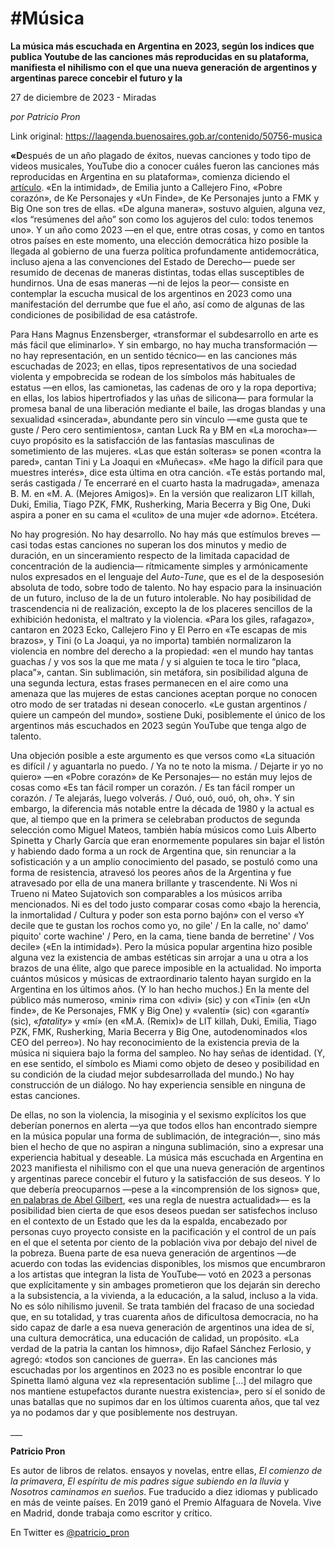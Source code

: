 # #Música

**La música más escuchada en Argentina en 2023, según los indices que publica Youtube de las canciones más reproducidas en su plataforma, manifiesta el nihilismo con el que una nueva generación de argentinos y argentinas parece concebir el futuro y la**

27 de diciembre de 2023 - Miradas

_por Patricio Pron_

Link original: https://laagenda.buenosaires.gob.ar/contenido/50756-musica



**«D**espués de un año plagado de éxitos, nuevas canciones y todo tipo de videos musicales, YouTube dio a conocer cuáles fueron las canciones más reproducidas en Argentina en su plataforma», comienza diciendo el [artículo](https://t.ly/q0c5b). «En la intimidad», de Emilia junto a Callejero Fino, «Pobre corazón», de Ke Personajes y «Un Finde», de Ke Personajes junto a FMK y Big One son tres de ellas. «De alguna manera», sostuvo alguien, alguna vez, «los “resúmenes del año” son como los agujeros del culo: todos tenemos uno». Y un año como 2023 —en el que, entre otras cosas, y como en tantos otros países en este momento, una elección democrática hizo posible la llegada al gobierno de una fuerza política profundamente antidemocrática, incluso ajena a las convenciones del Estado de Derecho— puede ser resumido de decenas de maneras distintas, todas ellas susceptibles de hundirnos. Una de esas maneras —ni de lejos la peor— consiste en contemplar la escucha musical de los argentinos en 2023 como una manifestación del derrumbe que fue el año, así como de algunas de las condiciones de posibilidad de esa catástrofe.




Para Hans Magnus Enzensberger, «transformar el subdesarrollo en arte es más fácil que eliminarlo». Y sin embargo, no hay mucha transformación —no hay representación, en un sentido técnico— en las canciones más escuchadas de 2023; en ellas, tipos representativos de una sociedad violenta y empobrecida se rodean de los símbolos más habituales de estatus —en ellos, las camionetas, las cadenas de oro y la ropa deportiva; en ellas, los labios hipertrofiados y las uñas de silicona— para formular la promesa banal de una liberación mediante el baile, las drogas blandas y una sexualidad «sincerada», abundante pero sin vínculo —«me gusta que te guste / Pero cero sentimientos», cantan Luck Ra y BM en «La morocha»— cuyo propósito es la satisfacción de las fantasías masculinas de sometimiento de las mujeres. «Las que están solteras» se ponen «contra la pared», cantan Tini y La Joaqui en «Muñecas». «Me hago la difícil para que muestres interés», dice esta última en otra canción. «Te estás portando mal, serás castigada / Te encerraré en el cuarto hasta la madrugada», amenaza B. M. en «M. A. (Mejores Amigos)». En la versión que realizaron LIT killah, Duki, Emilia, Tiago PZK, FMK, Rusherking, Maria Becerra y Big One, Duki aspira a poner en su cama el «culito» de una mujer «de adorno». Etcétera.




No hay progresión. No hay desarrollo. No hay más que estímulos breves —casi todas estas canciones no superan los dos minutos y medio de duración, en un sinceramiento respecto de la limitada capacidad de concentración de la audiencia— rítmicamente simples y armónicamente nulos expresados en el lenguaje del *Auto-Tune*, que es el de la desposesión absoluta de todo, sobre todo de talento. No hay espacio para la insinuación de un futuro, incluso de la de un futuro intolerable. No hay posibilidad de trascendencia ni de realización, excepto la de los placeres sencillos de la exhibición hedonista, el maltrato y la violencia. «Para los giles, rafagazo», cantaron en 2023 Ecko, Callejero Fino y El Perro en «Te escapas de mis brazos», y Tini (o La Joaqui, ya no importa) también normalizaron la violencia en nombre del derecho a la propiedad: «en el mundo hay tantas guachas / y vos sos la que me mata / y si alguien te toca le tiro “placa, placa”», cantan. Sin sublimación, sin metáfora, sin posibilidad alguna de una segunda lectura, estas frases permanecen en el aire como una amenaza que las mujeres de estas canciones aceptan porque no conocen otro modo de ser tratadas ni desean conocerlo. «Le gustan argentinos / quiere un campeón del mundo», sostiene Duki, posiblemente el único de los argentinos más escuchados en 2023 según YouTube que tenga algo de talento.




Una objeción posible a este argumento es que versos como «La situación es difícil / y aguantarla no puedo. / Ya no te noto la misma. / Dejarte ir yo no quiero» —en «Pobre corazón» de Ke Personajes— no están muy lejos de cosas como «Es tan fácil romper un corazón. / Es tan fácil romper un corazón. / Te alejarás, luego volverás. / Ouó, ouó, ouó, oh, oh». Y sin embargo, la diferencia más notable entre la década de 1980 y la actual es que, al tiempo que en la primera se celebraban productos de segunda selección como Miguel Mateos, también había músicos como Luis Alberto Spinetta y Charly García que eran enormemente populares sin bajar el listón y habiendo dado forma a un rock de Argentina que, sin renunciar a la sofisticación y a un amplio conocimiento del pasado, se postuló como una forma de resistencia, atravesó los peores años de la Argentina y fue atravesado por ella de una manera brillante y trascendente. Ni Wos ni Trueno ni Mateo Sujatovich son comparables a los músicos arriba mencionados. Ni es del todo justo comparar cosas como «bajo la herencia, la inmortalidad / Cultura y poder son esta porno bajón» con el verso «Y decile que te gustan los rochos como yo, no gile' / En la calle, no' damo' piquito' corte wachine' / Pero, en la cama, tiene banda de berretine' / Vos decile» («En la intimidad»). Pero la música popular argentina hizo posible alguna vez la existencia de ambas estéticas sin arrojar a una u otra a los brazos de una élite, algo que parece imposible en la actualidad. No importa cuántos músicos y músicas de extraordinario talento hayan surgido en la Argentina en los últimos años. (Y lo han hecho muchos.) En la mente del público más numeroso, «mini» rima con «divi» (sic) y con «Tini» (en «Un finde», de Ke Personajes, FMK y Big One) y «valentí» (sic) con «garantí» (sic), «*fatality*» y «mí» (en «M.A. (Remix)» de LIT killah, Duki, Emilia, Tiago PZK, FMK, Rusherking, Maria Becerra y Big One, autodenominados «los CEO del perreo»). No hay reconocimiento de la existencia previa de la música ni siquiera bajo la forma del sampleo. No hay señas de identidad. (Y, en ese sentido, el símbolo es Miami como objeto de deseo y posibilidad en su condición de la ciudad mejor subdesarrollada del mundo.) No hay construcción de un diálogo. No hay experiencia sensible en ninguna de estas canciones.




De ellas, no son la violencia, la misoginia y el sexismo explícitos los que deberían ponernos en alerta —ya que todos ellos han encontrado siempre en la música popular una forma de sublimación, de integración—, sino más bien el hecho de que no aspiran a ninguna sublimación, sino a expresar una experiencia habitual y deseable. La música más escuchada en Argentina en 2023 manifiesta el nihilismo con el que una nueva generación de argentinos y argentinas parece concebir el futuro y la satisfacción de sus deseos. Y lo que debería preocuparnos —pese a la «incomprensión de los signos» que, [en palabras de Abel Gilbert](https://t.ly/ppCjb), «es una regla de nuestra actualidad»— es la posibilidad bien cierta de que esos deseos puedan ser satisfechos incluso en el contexto de un Estado que les da la espalda, encabezado por personas cuyo proyecto consiste en la pacificación y el control de un país en el que el setenta por ciento de la población viva por debajo del nivel de la pobreza. Buena parte de esa nueva generación de argentinos —de acuerdo con todas las evidencias disponibles, los mismos que encumbraron a los artistas que integran la lista de YouTube— votó en 2023 a personas que explícitamente y sin ambages prometieron que los dejarán sin derecho a la subsistencia, a la vivienda, a la educación, a la salud, incluso a la vida. No es sólo nihilismo juvenil. Se trata también del fracaso de una sociedad que, en su totalidad, y tras cuarenta años de dificultosa democracia, no ha sido capaz de darle a esa nueva generación de argentinos una idea de sí, una cultura democrática, una educación de calidad, un propósito. «La verdad de la patria la cantan los himnos», dijo Rafael Sánchez Ferlosio, y agregó: «todos son canciones de guerra». En las canciones más escuchadas por los argentinos en 2023 no es posible encontrar lo que Spinetta llamó alguna vez «la representación sublime […] del milagro que nos mantiene estupefactos durante nuestra existencia», pero sí el sonido de unas batallas que no supimos dar en los últimos cuarenta años, que tal vez ya no podamos dar y que posiblemente nos destruyan.




\_\_\_




**Patricio Pron**




Es autor de libros de relatos. ensayos y novelas, entre ellas, *El comienzo de la primavera*, *El espíritu de mis padres sigue subiendo en la lluvia* y *Nosotros caminamos en sueños*. Fue traducido a diez idiomas y publicado en más de veinte países. En 2019 ganó el Premio Alfaguara de Novela. Vive en Madrid, donde trabaja como escritor y crítico.




En Twitter es [@patricio\_pron](https://twitter.com/patricio_pron)



